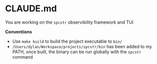 # CLAUDE.md

You are working on the `spcstr` observibility framework and TUI

**Conventions**
- Use `make build` to build the project executable to `bin/`
- `/Users/dylan/Workspace/projects/spcstr/bin` has been added to my PATH, once built, the binary can be run globally with the `spcstr` command
